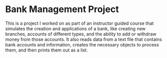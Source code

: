 # Bank Management Project
This is a project I worked on as part of an instructor guided course that simulates the creation and applications of a bank, like creating new branches, accounts of different types, and the ability to add or withdraw money from those accounts. It also reads data from a text file that contains bank accounts and information, creates the necessary objects to process them, and then prints them out as a list.